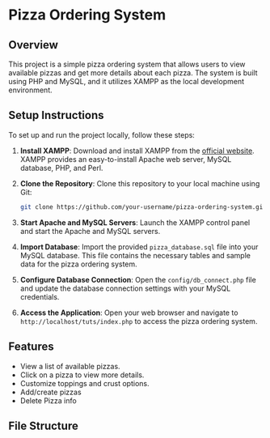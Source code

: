 # Pizza Ordering System

## Overview

This project is a simple pizza ordering system that allows users to view available pizzas and get more details about each pizza. The system is built using PHP and MySQL, and it utilizes XAMPP as the local development environment.

## Setup Instructions

To set up and run the project locally, follow these steps:

1. **Install XAMPP**: Download and install XAMPP from the [official website](https://www.apachefriends.org/index.html). XAMPP provides an easy-to-install Apache web server, MySQL database, PHP, and Perl.

2. **Clone the Repository**: Clone this repository to your local machine using Git:
    ```bash
    git clone https://github.com/your-username/pizza-ordering-system.git
    ```

3. **Start Apache and MySQL Servers**: Launch the XAMPP control panel and start the Apache and MySQL servers.

4. **Import Database**: Import the provided `pizza_database.sql` file into your MySQL database. This file contains the necessary tables and sample data for the pizza ordering system.

5. **Configure Database Connection**: Open the `config/db_connect.php` file and update the database connection settings with your MySQL credentials.

6. **Access the Application**: Open your web browser and navigate to `http://localhost/tuts/index.php` to access the pizza ordering system.

## Features

- View a list of available pizzas.
- Click on a pizza to view more details.
- Customize toppings and crust options.
- Add/create pizzas 
- Delete Pizza info

## File Structure

